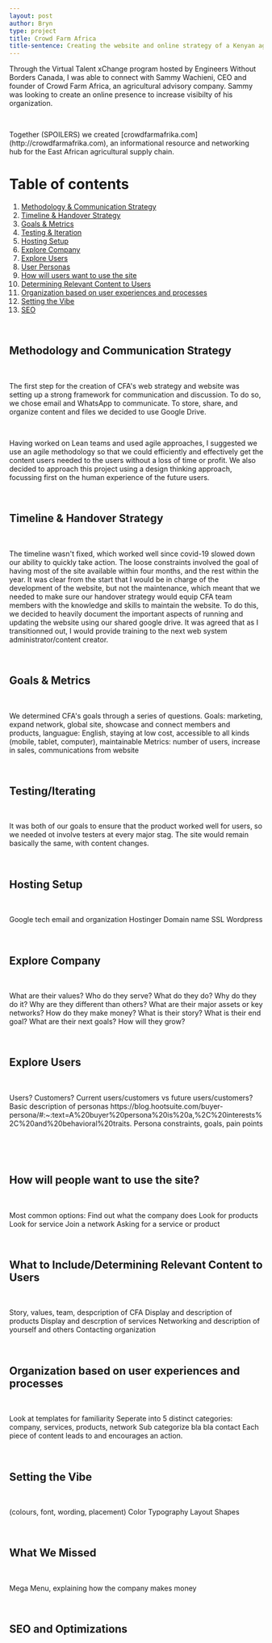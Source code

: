 ```yaml
---
layout: post
author: Bryn
type: project
title: Crowd Farm Africa
title-sentence: Creating the website and online strategy of a Kenyan agricultural startup
---
```


Through the Virtual Talent xChange program hosted by Engineers Without Borders Canada, I was able to connect with Sammy Wachieni, CEO and founder of Crowd Farm Africa, an agricultural advisory company. Sammy was looking to create an online presence to increase visibilty of his organization.
<p>&nbsp;</p>
Together (SPOILERS) we created [crowdfarmafrika.com](http://crowdfarmafrika.com), an informational resource and networking hub for the East African agricultural supply chain.


# Table of contents
1. [Methodology & Communication Strategy](#)
2. [Timeline & Handover Strategy](#)
3. [Goals & Metrics](#)
4. [Testing & Iteration](#)
5. [Hosting Setup](#)
6. [Explore Company](#)
7. [Explore Users](#)
8. [User Personas](#)
9. [How will users want to use the site](#)
10. [Determining Relevant Content to Users](#)
11. [Organization based on user experiences and processes](#)
12. [Setting the Vibe](#)
13. [SEO](#15)


<p>&nbsp;</p>

<h2>Methodology and Communication Strategy</h2>

<p>&nbsp;</p>
The first step for the creation of CFA's web strategy and website was setting up a strong framework for communication and discussion. To do so, we chose email and WhatsApp to communicate. To store, share, and organize content and files we decided to use Google Drive. 
<p>&nbsp;</p>
Having worked on Lean teams and used agile approaches, I suggested we use an agile methodology so that we could efficiently and effectively get the content users needed to the users without a loss of time or profit. We also decided to approach this project using a design thinking approach, focussing first on the human experience of the future users.
<p>&nbsp;</p>

<h2>Timeline & Handover Strategy</h2>

<p>&nbsp;</p>
The timeline wasn't fixed, which worked well since covid-19 slowed down our ability to quickly take action. The loose constraints involved the goal of having most of the site available within four months, and the rest within the year.
It was clear from the start that I would be in charge of the development of the website, but not the maintenance, which meant that we needed to make sure our handover strategy would equip CFA team members with the knowledge and skills to maintain the website. To do this, we decided to heavily document the important aspects of running and updating the website using our shared google drive. It was agreed that as I transitionned out, I would provide training to the next web system administrator/content creator. 
<p>&nbsp;</p>

<h2>Goals & Metrics</h2>

<p>&nbsp;</p>
We determined CFA's goals through a series of questions.
Goals: marketing, expand network, global site, showcase and connect members and products, languague: English,
staying at low cost, accessible to all kinds (mobile, tablet, computer), maintainable
Metrics: number of users, increase in sales, communications from website
<p>&nbsp;</p>

<h2>Testing/Iterating</h2>

<p>&nbsp;</p>
It was both of our goals to ensure that the product worked well for users, so we needed ot involve testers at every major stag. 
The site would remain basically the same, with content changes.
<p>&nbsp;</p>

<h2>Hosting Setup</h2>

<p>&nbsp;</p>
Google tech email and organization
Hostinger
Domain name
SSL
Wordpress 
<p>&nbsp;</p>

<h2>Explore Company</h2>


<p>&nbsp;</p>
What are their values?
Who do they serve?
What do they do?
Why do they do it?
Why are they different than others?
What are their major assets or key networks?
How do they make money?
What is their story?
What is their end goal?
What are their next goals?
How will they grow?
<p>&nbsp;</p>

<h2>Explore Users</h2>

<p>&nbsp;</p>
Users?
Customers?
Current users/customers vs future users/customers?
Basic description of personas
https://blog.hootsuite.com/buyer-persona/#:~:text=A%20buyer%20persona%20is%20a,%2C%20interests%2C%20and%20behavioral%20traits.
Persona constraints, goals, pain points
<p>&nbsp;</p>
<p>&nbsp;</p>

<h2>How will people want to use the site?</h2>

<p>&nbsp;</p>
Most common options:
Find out what the company does
Look for products
Look for service
Join a network
Asking for a service or product
<p>&nbsp;</p>

<h2>What to Include/Determining Relevant Content to Users</h2>

<p>&nbsp;</p>
Story, values, team, despcription of CFA
Display and description of products
Display and descrption of services
Networking and description of yourself and others
Contacting organization
<p>&nbsp;</p>

<h2>Organization based on user experiences and processes</h2>

<p>&nbsp;</p>
Look at templates for familiarity
Seperate into 5 distinct categories: company, services, products, network
Sub categorize
bla bla contact
Each piece of content leads to and encourages an action.
<p>&nbsp;</p>

<h2>Setting the Vibe</h2>

<p>&nbsp;</p>
 (colours, font, wording, placement)
    Color
    Typography
    Layout
    Shapes

<p>&nbsp;</p>

<h2>What We Missed</h2>

<p>&nbsp;</p>
    Mega Menu, explaining how the company makes money
<p>&nbsp;</p>

<h2>SEO and Optimizations <a name="15"></a></h2>

<p>&nbsp;</p>
<p>&nbsp;</p>